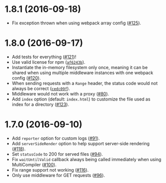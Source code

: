 # 1.8.1 (2016-09-18)

- Fix exception thrown when using webpack array config ([#125](https://github.com/webpack/webpack-dev-middleware/issues/125)).

# 1.8.0 (2016-09-17)

- Add tests for everything ([#121](https://github.com/webpack/webpack-dev-middleware/issues/121))!
- Use valid license for npm ([`af6243b`](https://github.com/webpack/webpack-dev-middleware/commit/af6243b4f4cf7da00923c8cddef20c4cfb5d145c)).
- Instantiate the in-memory filesystem only once, meaning it can be shared when using multiple middleware instances with one webpack config ([#120](https://github.com/webpack/webpack-dev-middleware/pull/120)).
- When sending requests with a `Range` header, the status code would not always be correct ([`cedc09f`](https://github.com/webpack/webpack-dev-middleware/commit/cedc09f714fa1e8ef35cbe373466c6d56db0ac4f)).
- Middleware would not work with a proxy ([#80](https://github.com/webpack/webpack-dev-middleware/pull/80)).
- Add `index` option (default: `index.html`) to customize the file used as index for a directory ([#123](https://github.com/webpack/webpack-dev-middleware/pull/123)).

# 1.7.0 (2016-09-10)

- Add `reporter` option for custom logs ([#91](https://github.com/webpack/webpack-dev-middleware/pull/91)).
- Add `serverSideRender` option to help support server-side rendering ([#118](https://github.com/webpack/webpack-dev-middleware/pull/118)).
- Set `statusCode` to 200 for served files ([#94](https://github.com/webpack/webpack-dev-middleware/pull/94)).
- Fix `waitUntilValid` callback always being called immediately when using MultiCompiler ([#100](https://github.com/webpack/webpack-dev-middleware/pull/100)).
- Fix range support not working ([#116](https://github.com/webpack/webpack-dev-middleware/pull/116)).
- Only use middleware for GET requests ([#96](https://github.com/webpack/webpack-dev-middleware/pull/96)).
